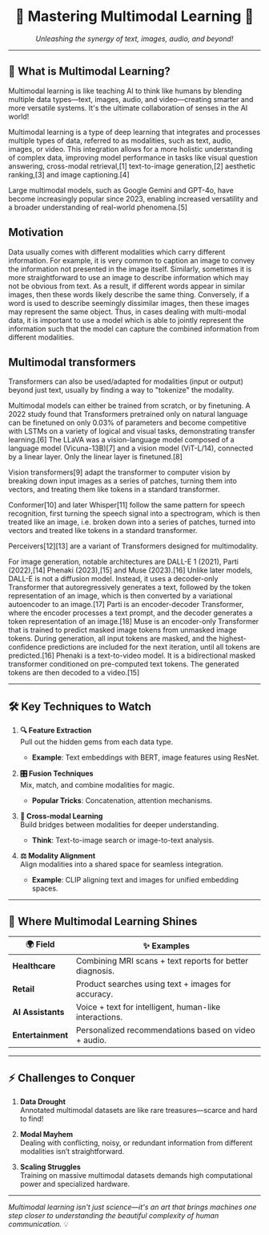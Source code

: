 <div align="center">

# 🌟 Mastering Multimodal Learning  🌟
*Unleashing the synergy of text, images, audio, and beyond!*

</div> 

---
## 🎯 **What is Multimodal Learning?**

Multimodal learning is like teaching AI to think like humans by blending multiple data types—text, images, audio, and video—creating smarter and more versatile systems. It's the ultimate collaboration of senses in the AI world!  

Multimodal learning is a type of deep learning that integrates and processes multiple types of data, referred to as modalities, such as text, audio, images, or video. This integration allows for a more holistic understanding of complex data, improving model performance in tasks like visual question answering, cross-modal retrieval,[1] text-to-image generation,[2] aesthetic ranking,[3] and image captioning.[4]

Large multimodal models, such as Google Gemini and GPT-4o, have become increasingly popular since 2023, enabling increased versatility and a broader understanding of real-world phenomena.[5]

## Motivation
Data usually comes with different modalities which carry different information. For example, it is very common to caption an image to convey the information not presented in the image itself. Similarly, sometimes it is more straightforward to use an image to describe information which may not be obvious from text. As a result, if different words appear in similar images, then these words likely describe the same thing. Conversely, if a word is used to describe seemingly dissimilar images, then these images may represent the same object. Thus, in cases dealing with multi-modal data, it is important to use a model which is able to jointly represent the information such that the model can capture the combined information from different modalities.

## Multimodal transformers
Transformers can also be used/adapted for modalities (input or output) beyond just text, usually by finding a way to "tokenize" the modality.

Multimodal models can either be trained from scratch, or by finetuning. A 2022 study found that Transformers pretrained only on natural language can be finetuned on only 0.03% of parameters and become competitive with LSTMs on a variety of logical and visual tasks, demonstrating transfer learning.[6] The LLaVA was a vision-language model composed of a language model (Vicuna-13B)[7] and a vision model (ViT-L/14), connected by a linear layer. Only the linear layer is finetuned.[8]

Vision transformers[9] adapt the transformer to computer vision by breaking down input images as a series of patches, turning them into vectors, and treating them like tokens in a standard transformer.

Conformer[10] and later Whisper[11] follow the same pattern for speech recognition, first turning the speech signal into a spectrogram, which is then treated like an image, i.e. broken down into a series of patches, turned into vectors and treated like tokens in a standard transformer.

Perceivers[12][13] are a variant of Transformers designed for multimodality.

For image generation, notable architectures are DALL-E 1 (2021), Parti (2022),[14] Phenaki (2023),[15] and Muse (2023).[16] Unlike later models, DALL-E is not a diffusion model. Instead, it uses a decoder-only Transformer that autoregressively generates a text, followed by the token representation of an image, which is then converted by a variational autoencoder to an image.[17] Parti is an encoder-decoder Transformer, where the encoder processes a text prompt, and the decoder generates a token representation of an image.[18] Muse is an encoder-only Transformer that is trained to predict masked image tokens from unmasked image tokens. During generation, all input tokens are masked, and the highest-confidence predictions are included for the next iteration, until all tokens are predicted.[16] Phenaki is a text-to-video model. It is a bidirectional masked transformer conditioned on pre-computed text tokens. The generated tokens are then decoded to a video.[15]

---

## 🛠️ **Key Techniques to Watch**  

1. **🔍 Feature Extraction**  
   Pull out the hidden gems from each data type.  
   - **Example**: Text embeddings with BERT, image features using ResNet.

2. **🎛️ Fusion Techniques**  
   Mix, match, and combine modalities for magic.  
   - **Popular Tricks**: Concatenation, attention mechanisms.

3. **🌉 Cross-modal Learning**  
   Build bridges between modalities for deeper understanding.  
   - **Think**: Text-to-image search or image-to-text analysis.

4. **⚖️ Modality Alignment**  
   Align modalities into a shared space for seamless integration.  
   - **Example**: CLIP aligning text and images for unified embedding spaces.

---

## 🚀 **Where Multimodal Learning Shines**  

| 🌍 **Field**       | ✨ **Examples**                                       |  
|-------------------|-----------------------------------------------------|  
| **Healthcare**    | Combining MRI scans + text reports for better diagnosis. |  
| **Retail**        | Product searches using text + images for accuracy.   |  
| **AI Assistants** | Voice + text for intelligent, human-like interactions. |  
| **Entertainment** | Personalized recommendations based on video + audio. |  

---

## ⚡ **Challenges to Conquer**  

1. **Data Drought**  
   Annotated multimodal datasets are like rare treasures—scarce and hard to find!  

2. **Modal Mayhem**  
   Dealing with conflicting, noisy, or redundant information from different modalities isn’t straightforward.  

3. **Scaling Struggles**  
   Training on massive multimodal datasets demands high computational power and specialized hardware.  

---

*Multimodal learning isn't just science—it's an art that brings machines one step closer to understanding the beautiful complexity of human communication.* 💡  
